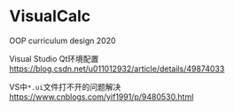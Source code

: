 # VisualCalc
OOP curriculum design 2020

Visual Studio Qt环境配置
https://blog.csdn.net/u011012932/article/details/49874033

VS中`*.ui`文件打不开的问题解决
https://www.cnblogs.com/yif1991/p/9480530.html

